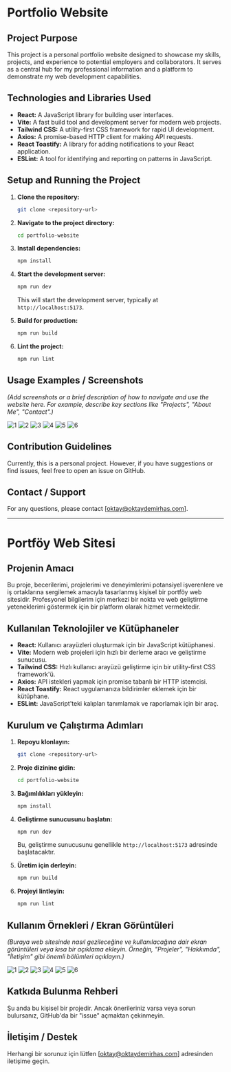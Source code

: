 # Portfolio Website

## Project Purpose

This project is a personal portfolio website designed to showcase my skills, projects, and experience to potential employers and collaborators. It serves as a central hub for my professional information and a platform to demonstrate my web development capabilities.

## Technologies and Libraries Used

- **React:** A JavaScript library for building user interfaces.
- **Vite:** A fast build tool and development server for modern web projects.
- **Tailwind CSS:** A utility-first CSS framework for rapid UI development.
- **Axios:** A promise-based HTTP client for making API requests.
- **React Toastify:** A library for adding notifications to your React application.
- **ESLint:** A tool for identifying and reporting on patterns in JavaScript.

## Setup and Running the Project

1.  **Clone the repository:**
    ```bash
    git clone <repository-url>
    ```
2.  **Navigate to the project directory:**
    ```bash
    cd portfolio-website
    ```
3.  **Install dependencies:**
    ```bash
    npm install
    ```
4.  **Start the development server:**

    ```bash
    npm run dev
    ```

    This will start the development server, typically at `http://localhost:5173`.

5.  **Build for production:**

    ```bash
    npm run build
    ```

6.  **Lint the project:**
    ```bash
    npm run lint
    ```

## Usage Examples / Screenshots

_(Add screenshots or a brief description of how to navigate and use the website here. For example, describe key sections like "Projects", "About Me", "Contact".)_

![1](https://github.com/user-attachments/assets/3498a2ce-ed14-41ba-a007-ab40f6a440e8)
![2](https://github.com/user-attachments/assets/7d43ea97-07ed-44a4-aa73-e106db56ed43)
![3](https://github.com/user-attachments/assets/cb01d99d-4c19-4d28-86bb-cd998d374c46)
![4](https://github.com/user-attachments/assets/93d37ecc-c325-4c22-a51b-312ddb502a49)
![5](https://github.com/user-attachments/assets/68c12490-b23b-4a4f-9dd8-9d98885d82c1)
![6](https://github.com/user-attachments/assets/2b1a8300-fb94-4919-b756-ffc33d45615a)


## Contribution Guidelines

Currently, this is a personal project. However, if you have suggestions or find issues, feel free to open an issue on GitHub.

## Contact / Support

For any questions, please contact [oktay@oktaydemirhas.com].

---

# Portföy Web Sitesi

## Projenin Amacı

Bu proje, becerilerimi, projelerimi ve deneyimlerimi potansiyel işverenlere ve iş ortaklarına sergilemek amacıyla tasarlanmış kişisel bir portföy web sitesidir. Profesyonel bilgilerim için merkezi bir nokta ve web geliştirme yeteneklerimi göstermek için bir platform olarak hizmet vermektedir.

## Kullanılan Teknolojiler ve Kütüphaneler

- **React:** Kullanıcı arayüzleri oluşturmak için bir JavaScript kütüphanesi.
- **Vite:** Modern web projeleri için hızlı bir derleme aracı ve geliştirme sunucusu.
- **Tailwind CSS:** Hızlı kullanıcı arayüzü geliştirme için bir utility-first CSS framework'ü.
- **Axios:** API istekleri yapmak için promise tabanlı bir HTTP istemcisi.
- **React Toastify:** React uygulamanıza bildirimler eklemek için bir kütüphane.
- **ESLint:** JavaScript'teki kalıpları tanımlamak ve raporlamak için bir araç.

## Kurulum ve Çalıştırma Adımları

1.  **Repoyu klonlayın:**
    ```bash
    git clone <repository-url>
    ```
2.  **Proje dizinine gidin:**
    ```bash
    cd portfolio-website
    ```
3.  **Bağımlılıkları yükleyin:**
    ```bash
    npm install
    ```
4.  **Geliştirme sunucusunu başlatın:**

    ```bash
    npm run dev
    ```

    Bu, geliştirme sunucusunu genellikle `http://localhost:5173` adresinde başlatacaktır.

5.  **Üretim için derleyin:**

    ```bash
    npm run build
    ```

6.  **Projeyi lintleyin:**
    ```bash
    npm run lint
    ```

## Kullanım Örnekleri / Ekran Görüntüleri

_(Buraya web sitesinde nasıl gezileceğine ve kullanılacağına dair ekran görüntüleri veya kısa bir açıklama ekleyin. Örneğin, "Projeler", "Hakkımda", "İletişim" gibi önemli bölümleri açıklayın.)_

![1](https://github.com/user-attachments/assets/3498a2ce-ed14-41ba-a007-ab40f6a440e8)
![2](https://github.com/user-attachments/assets/7d43ea97-07ed-44a4-aa73-e106db56ed43)
![3](https://github.com/user-attachments/assets/cb01d99d-4c19-4d28-86bb-cd998d374c46)
![4](https://github.com/user-attachments/assets/93d37ecc-c325-4c22-a51b-312ddb502a49)
![5](https://github.com/user-attachments/assets/68c12490-b23b-4a4f-9dd8-9d98885d82c1)
![6](https://github.com/user-attachments/assets/2b1a8300-fb94-4919-b756-ffc33d45615a)

## Katkıda Bulunma Rehberi

Şu anda bu kişisel bir projedir. Ancak önerileriniz varsa veya sorun bulursanız, GitHub'da bir "issue" açmaktan çekinmeyin.

## İletişim / Destek

Herhangi bir sorunuz için lütfen [oktay@oktaydemirhas.com] adresinden iletişime geçin.
